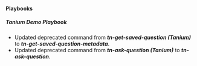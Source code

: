 
#### Playbooks

##### Tanium Demo Playbook

- Updated deprecated command from ***tn-get-saved-question (Tanium)*** to ***tn-get-saved-question-metadata***.
- Updated deprecated command from ***tn-ask-question (Tanium)*** to ***tn-ask-question***.
